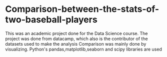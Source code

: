# Comparison-between-the-stats-of-two-baseball-players
This was an academic project done for the Data Science course. The project was done from datacamp, which also is the contributor of the datasets used to make the analysis
Comparison was mainly done by visualizing. Python's pandas,matplotlib,seaborn and scipy libraries are used
